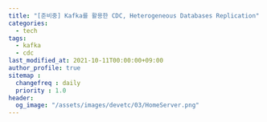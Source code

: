 ```yaml
---
title: "[준비중] Kafka를 활용한 CDC, Heterogeneous Databases Replication"
categories:
  - tech
tags:
  - kafka
  - cdc
last_modified_at: 2021-10-11T00:00:00+09:00
author_profile: true
sitemap :
  changefreq : daily
  priority : 1.0
header:
  og_image: "/assets/images/devetc/03/HomeServer.png"
---
```

